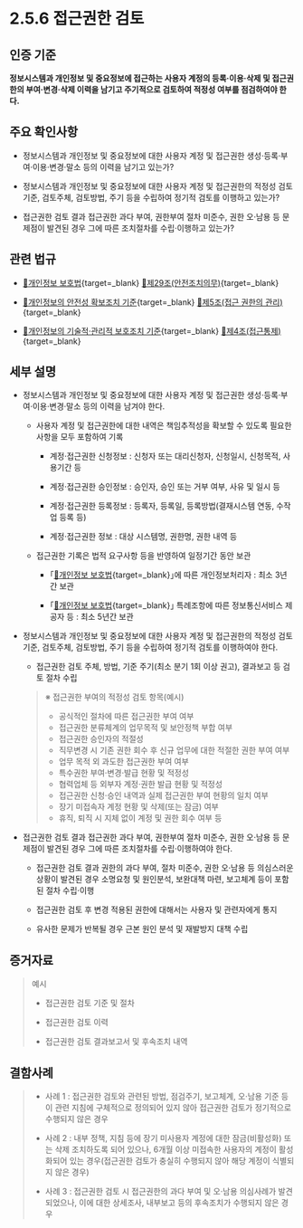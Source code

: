 # 2.5.6 접근권한 검토

## 인증 기준

**정보시스템과 개인정보 및 중요정보에 접근하는 사용자 계정의 등록·이용·삭제 및 접근권한의 부여·변경·삭제 이력을 남기고 주기적으로 검토하여 적정성 여부를 점검하여야 한다.**

## 주요 확인사항

- 정보시스템과 개인정보 및 중요정보에 대한 사용자 계정 및 접근권한 생성·등록·부여·이용·변경·말소 등의 이력을 남기고 있는가?

- 정보시스템과 개인정보 및 중요정보에 대한 사용자 계정 및 접근권한의 적정성 검토 기준, 검토주체, 검토방법, 주기 등을 수립하여 정기적 검토를 이행하고 있는가?

- 접근권한 검토 결과 접근권한 과다 부여, 권한부여 절차 미준수, 권한 오·남용 등 문제점이 발견된 경우 그에 따른 조치절차를 수립·이행하고 있는가?

## 관련 법규

- [🔗개인정보 보호법](https://www.law.go.kr/법령/개인정보보호법/(20200805,16930,20200204)/제29조 "새 창에서 열기"){target=_blank} [🔗제29조(안전조치의무)](https://www.law.go.kr/법령/개인정보보호법/제29조 "새 창에서 열기"){target=_blank}

- [🔗개인정보의 안전성 확보조치 기준](https://www.law.go.kr/행정규칙/(개인정보보호위원회)개인정보의안전성확보조치기준/(2021-2,20210915)/제5조 "새 창에서 열기"){target=_blank} [🔗제5조(접근 권한의 관리)](https://www.law.go.kr/행정규칙/(개인정보보호위원회)개인정보의안전성확보조치기준/제5조 "새 창에서 열기"){target=_blank}

- [🔗개인정보의 기술적·관리적 보호조치 기준](https://www.law.go.kr/행정규칙/(개인정보보호위원회)개인정보의기술적·관리적보호조치기준/(2021-3,20210915)/제4조 "새 창에서 열기"){target=_blank} [🔗제4조(접근통제)](https://www.law.go.kr/행정규칙/(개인정보보호위원회)개인정보의기술적·관리적보호조치기준/제4조 "새 창에서 열기"){target=_blank}

## 세부 설명

- 정보시스템과 개인정보 및 중요정보에 대한 사용자 계정 및 접근권한 생성·등록·부여·이용·변경·말소 등의 이력을 남겨야 한다.

    - 사용자 계정 및 접근권한에 대한 내역은 책임추적성을 확보할 수 있도록 필요한 사항을 모두 포함하여 기록

        - 계정·접근권한 신청정보 : 신청자 또는 대리신청자, 신청일시, 신청목적, 사용기간 등

        - 계정·접근권한 승인정보 : 승인자, 승인 또는 거부 여부, 사유 및 일시 등

        - 계정·접근권한 등록정보 : 등록자, 등록일, 등록방법(결재시스템 연동, 수작업 등록 등)

        - 계정·접근권한 정보 : 대상 시스템명, 권한명, 권한 내역 등

    - 접근권한 기록은 법적 요구사항 등을 반영하여 일정기간 동안 보관

        - ｢[🔗개인정보 보호법](https://www.law.go.kr/법령/개인정보보호법/(20200805,16930,20200204)/제29조 "새 창에서 열기"){target=_blank}｣에 따른 개인정보처리자 : 최소 3년간 보관

        - ｢[🔗개인정보 보호법](https://www.law.go.kr/법령/개인정보보호법/(20200805,16930,20200204)/제29조 "새 창에서 열기"){target=_blank}｣ 특례조항에 따른 정보통신서비스 제공자 등 : 최소 5년간 보관

- 정보시스템과 개인정보 및 중요정보에 대한 사용자 계정 및 접근권한의 적정성 검토 기준, 검토주체, 검토방법, 주기 등을 수립하여 정기적 검토를 이행하여야 한다.

    - 접근권한 검토 주체, 방법, 기준 주기(최소 분기 1회 이상 권고), 결과보고 등 검토 절차 수립
    >
    > ※ 접근권한 부여의 적정성 검토 항목(예시)
    >
    > - 공식적인 절차에 따른 접근권한 부여 여부
    > - 접근권한 분류체계의 업무목적 및 보안정책 부합 여부
    > - 접근권한 승인자의 적절성
    > - 직무변경 시 기존 권한 회수 후 신규 업무에 대한 적절한 권한 부여 여부
    > - 업무 목적 외 과도한 접근권한 부여 여부
    > - 특수권한 부여·변경·발급 현황 및 적정성
    > - 협력업체 등 외부자 계정·권한 발급 현황 및 적정성
    > - 접근권한 신청·승인 내역과 실제 접근권한 부여 현황의 일치 여부
    > - 장기 미접속자 계정 현황 및 삭제(또는 잠금) 여부
    > - 휴직, 퇴직 시 지체 없이 계정 및 권한 회수 여부 등

- 접근권한 검토 결과 접근권한 과다 부여, 권한부여 절차 미준수, 권한 오·남용 등 문제점이 발견된 경우 그에 따른 조치절차를 수립·이행하여야 한다.

    - 접근권한 검토 결과 권한의 과다 부여, 절차 미준수, 권한 오·남용 등 의심스러운 상황이 발견된 경우 소명요청 및 원인분석, 보완대책 마련, 보고체계 등이 포함된 절차 수립·이행

    - 접근권한 검토 후 변경 적용된 권한에 대해서는 사용자 및 관련자에게 통지

    - 유사한 문제가 반복될 경우 근본 원인 분석 및 재발방지 대책 수립

## 증거자료

> 예시
>
> - 접근권한 검토 기준 및 절차
>
> - 접근권한 검토 이력
>
> - 접근권한 검토 결과보고서 및 후속조치 내역

## 결함사례

> - 사례 1 : 접근권한 검토와 관련된 방법, 점검주기, 보고체계, 오·남용 기준 등이 관련 지침에 구체적으로 정의되어 있지 않아 접근권한 검토가 정기적으로 수행되지 않은 경우
>
> - 사례 2 : 내부 정책, 지침 등에 장기 미사용자 계정에 대한 잠금(비활성화) 또는 삭제 조치하도록 되어 있으나, 6개월 이상 미접속한 사용자의 계정이 활성화되어 있는 경우(접근권한 검토가 충실히 수행되지 않아 해당 계정이 식별되지 않은 경우)
>
> - 사례 3 : 접근권한 검토 시 접근권한의 과다 부여 및 오·남용 의심사례가 발견되었으나, 이에 대한 상세조사, 내부보고 등의 후속조치가 수행되지 않은 경우
